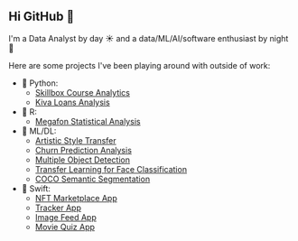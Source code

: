 ## Hi GitHub 👋

I'm a Data Analyst by day ☀️ and a data/ML/AI/software enthusiast by night 🌙

Here are some projects I've been playing around with outside of work:
* 🐍 Python:
  * [Skillbox Course Analytics](https://github.com/vladvintenbakh/SkillboxAnalytics)
  * [Kiva Loans Analysis](https://github.com/vladvintenbakh/KivaAnalytics)
* 🔬 R:
  * [Megafon Statistical Analysis](https://github.com/vladvintenbakh/MegafonStatisticalAnalysis)
* 🤖 ML/DL:
  * [Artistic Style Transfer](https://github.com/vladvintenbakh/VGGStyleTransfer)
  * [Churn Prediction Analysis](https://github.com/vladvintenbakh/TelecomMLAnalysis)
  * [Multiple Object Detection](https://github.com/vladvintenbakh/MultipleObjectDetection)
  * [Transfer Learning for Face Classification](https://github.com/vladvintenbakh/MulticlassTransferLearning)
  * [COCO Semantic Segmentation](https://github.com/vladvintenbakh/COCOSemanticSegmentation/blob/main/COCO_Semantic_Segmentation.ipynb)
* 📱 Swift:
  * [NFT Marketplace App](https://github.com/vladvintenbakh/NFTMarketplaceApp)
  * [Tracker App](https://github.com/vladvintenbakh/TrackerApp)
  * [Image Feed App](https://github.com/vladvintenbakh/ImageFeedApp)
  * [Movie Quiz App](https://github.com/vladvintenbakh/MovieQuizApp)


<!--
**vladvintenbakh/vladvintenbakh** is a ✨ _special_ ✨ repository because its `README.md` (this file) appears on your GitHub profile.

Here are some ideas to get you started:

- 🔭 I’m currently working on ...
- 🌱 I’m currently learning ...
- 👯 I’m looking to collaborate on ...
- 🤔 I’m looking for help with ...
- 💬 Ask me about ...
- 📫 How to reach me: ...
- 😄 Pronouns: ...
- ⚡ Fun fact: ...
-->
